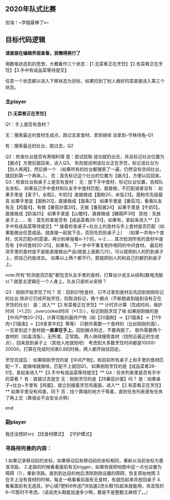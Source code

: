 ## 2020年队式比赛

加油！~学姐最棒了x~

## 目标代码逻辑

**请直接在编辑界面查看，我懒得换行了**

用数电状态机的思想，大概看作三个状态：【1.无菜肴正在烹饪】【2.有菜肴正在烹饪】【3.手中有成品菜等待提交】

任意一个状态都以进入下移状态为目标，如果捡到了别人做好的菜直接进入第三个状态。


### 主player

**【1.无菜肴正在烹饪】**

Q1：手上是否有食材？

无：搜索最近的食材生成点，跑过去拿食材，拿到继续 没拿到-守株待兔-Q1

有：搜索最近的灶台，跑过去，Q2

Q2：检查灶台是否有黑暗料理
    是：尝试拾取
        成功就扔出去，并且标记灶台位置为【据点】方便后面回来，进入Q3。
        失败就说明该灶台正在烹饪，标记该灶台为【别人再用】，然后换一个
        （如果所有的灶台都搜索了一遍，仍然没有空闲灶台，就回到第一个再来。）。
    否：首先标记这个灶台的位置为【据点】，方便以后回来。
        Q3：检查灶台和桌子上是否有食材：
        无：放下手中食材，标记灶台位置，告知队友坐标。
            如果自己手中食材和队友手中食材匹配，直接做，不匹配或者没有：
            如果手里是【麦子1，水稻2，牛奶5】直接做成【面粉20，米饭23】。面粉优先级最高
            如果手里是【面粉20】，直接做成【面条21】
            如果手里是【番茄3】，看看队友有无【鸡蛋4】，有做【番茄炒蛋26】，无做【番茄酱24】
            如果手里是【牛奶5】，直接做成【奶油25】
            如果手里是【山楂9】，直接做成【糖葫芦39】
            其他：先放桌子上……
        有：首先检查是否有【成品菜肴26-51】，如果有，拿起来进入**【3.手中有成品菜等待提交】**
            接着检查桌子+灶台上的食材与手上食材是否匹配（如果能做出任意成品，就直接一起放下去，否则先扔到桌子上）
            （如果一共有n个食材，优先匹配n的菜谱，再分别单独看n-1个的，n-2……
            其次检测所有的食材中是否有【中间食材20-25】，如果有，下一步中不重复制作相同的中间食材。
            最后检测手里的食材是不是能直接做出产品(就是上面那几行)，可以就把别人的扔到桌子上，把自己的放进去。
            如果以上两个都不行，那就把别人的和自己的都扔到桌子上。  

note:所有“检测是否匹配”都包含队友手里的食材，打算设计成主从结构(数电洗脑x)？就是主逻辑在一个人身上，队友只是听从安排？

Q3：刚刚开始烹饪了吗？
否：回到Q1抢食材，只不过拿到食材后先回到刚刚标记的灶台
    除非它已经开始烹饪，则取消标记，换个据点（不断跑直到碰到没有正在烹饪的灶台）
是：进入**【2.有菜肴正在烹饪】**
    计时并计算｛完成时间，保护时间（*1.25）,overcooked时间（*1.5）｝，标记刚刚烹饪了啥
    如果刚刚做的是【中间产物20-25】，计算可能的最终产物（如【20面粉】→【21面条】→【11牛肉+21面条】=【28青青牛拉】等等）
        只额外需要一个食材的（比如刚刚的面），一旦拿到这个食材就**一直拿在手上**，回到据点附近，不要再跑了。
        额外需要两个食材的（如盖浇饭），无所谓，正常跑。
    两人继续搜索食材（找附近最近的生成点），回来放到桌子上（其他人抢就抢吧）
    考虑到大多数烹饪时间都是10000-20000，打算在完成时间乘0.8的时候，两人都开始往回走。

烹饪完成后：
如果刚刚烹饪的是【中间产物】，和目前所有桌子上和手里的食材匹配一下，能做啥就做啥，匹配不上就回Q1。
如果刚刚烹饪的是【成品菜肴26-51】，拿起来进入**【3.手中有成品菜等待提交】**
Q4：任务列表里是否有手中的菜肴？
有：直接过去提交
无：刚刚烹饪的是【26番茄炒蛋】吗？
    是：如果桌子+灶台+手里有【鸡蛋】，就立刻接着烹饪鸡蛋面，进入**【2.有菜肴正在烹饪】**
        如果手里没有鸡蛋，同下
    否：找个靠墙的地方干等着，直到任务列表里有任务了再上交（靠墙会不会安全点啊）
    
end

### 副player
我还没想好orz
【找食材模式】
【守护模式】

### 寻路待完善的内容：
1.如果记录移动前的坐标，如果移动后和移动前的坐标相同，重新以当前坐标为基准寻路。
2.走路的时候看看面前有无trigger，如果有就把地图中这一点也设置为障碍（1），重新寻路。直到到达目的地后清除刚刚设置的障碍，恢复原始地图
3.在手上没有食材的时候，每走一格看看前面有无食材，有就捡起来并放回桌子
4.看看面前有无道具，护心镜7肥料6传送门8加速2虎头鞋1捡起来就能用，攻击性的9~15暂时不考虑。（话说虎头鞋能加速多少啊，要是不是整数又麻烦了。。）

